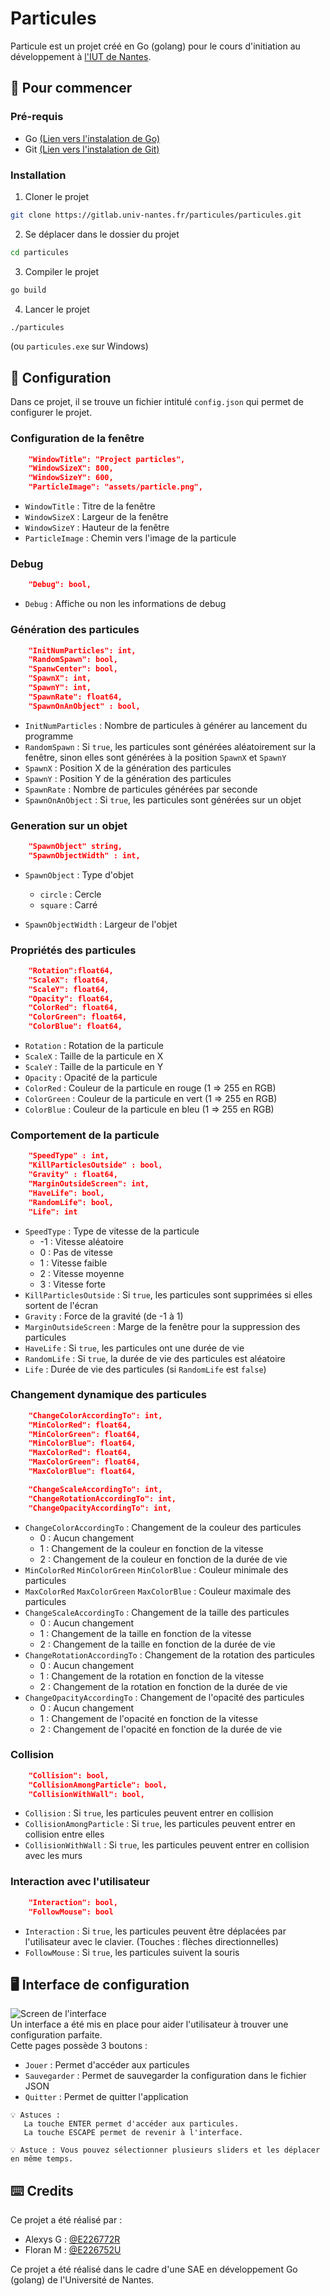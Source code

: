 # Particules
Particule est un projet créé en Go (golang) pour le cours d'initiation au développement à <a href="https://iutnantes.univ-nantes.fr">l'IUT de Nantes</a>.

## 🏁 Pour commencer
### Pré-requis
- Go <a href="https://go.dev/doc/install">(Lien vers l'instalation de Go)</a>
- Git <a href="https://git-scm.com/book/fr/v2/Démarrage-rapide-Installation-de-Git">(Lien vers l'instalation de Git)</a>

### Installation
1. Cloner le projet
```bash
git clone https://gitlab.univ-nantes.fr/particules/particules.git
```
2. Se déplacer dans le dossier du projet
```bash
cd particules
```
3. Compiler le projet
```bash
go build
```
4. Lancer le projet
```bash
./particules
```
(ou ```particules.exe``` sur Windows)

## 🔧 Configuration
Dans ce projet, il se trouve un fichier intitulé ```config.json``` qui permet de configurer le projet.

### Configuration de la fenêtre
```json
	"WindowTitle": "Project particles",
	"WindowSizeX": 800,
	"WindowSizeY": 600,
	"ParticleImage": "assets/particle.png",
````
- ```WindowTitle``` : Titre de la fenêtre
- ```WindowSizeX``` : Largeur de la fenêtre
- ```WindowSizeY``` : Hauteur de la fenêtre
- ```ParticleImage``` : Chemin vers l'image de la particule
### Debug
```json
	"Debug": bool,
````
- ```Debug``` : Affiche ou non les informations de debug
### Génération des particules
```json
	"InitNumParticles": int,
	"RandomSpawn": bool,
	"SpanwCenter": bool,
	"SpawnX": int,
	"SpawnY": int,
	"SpawnRate": float64,
	"SpawnOnAnObject" : bool,
````
- ```InitNumParticles``` : Nombre de particules à générer au lancement du programme
- ```RandomSpawn``` : Si ```true```, les particules sont générées aléatoirement sur la fenêtre, sinon elles sont générées à la position ```SpawnX``` et ```SpawnY```
- ```SpawnX``` : Position X de la génération des particules
- ```SpawnY``` : Position Y de la génération des particules
- ```SpawnRate``` : Nombre de particules générées par seconde
- ```SpawnOnAnObject``` : Si ```true```, les particules sont générées sur un objet
### Generation sur un objet
```json
	"SpawnObject" string,
	"SpawnObjectWidth" : int,
````
- ```SpawnObject``` : Type d'objet
	- ```circle``` : Cercle
	- ```square``` : Carré

- ```SpawnObjectWidth``` : Largeur de l'objet

### Propriétés des particules
```json
	"Rotation":float64,
	"ScaleX": float64,
	"ScaleY": float64,
	"Opacity": float64,
	"ColorRed": float64,
	"ColorGreen": float64,
	"ColorBlue": float64,
````
- ```Rotation``` : Rotation de la particule
- ```ScaleX``` : Taille de la particule en X
- ```ScaleY``` : Taille de la particule en Y
- ```Opacity``` : Opacité de la particule
- ```ColorRed``` : Couleur de la particule en rouge (1 => 255 en RGB)
- ```ColorGreen``` : Couleur de la particule en vert (1 => 255 en RGB)
- ```ColorBlue``` : Couleur de la particule en bleu (1 => 255 en RGB)
### Comportement de la particule 
```json
	"SpeedType" : int,
	"KillParticlesOutside" : bool,
	"Gravity" : float64,
	"MarginOutsideScreen": int,
	"HaveLife": bool,
	"RandomLife": bool,
	"Life": int
````
- ```SpeedType``` : Type de vitesse de la particule
    - -1 : Vitesse aléatoire
	- 0 : Pas de vitesse
	- 1 : Vitesse faible
    - 2 : Vitesse moyenne
    - 3 : Vitesse forte
- ```KillParticlesOutside``` : Si ```true```, les particules sont supprimées si elles sortent de l'écran
- ```Gravity``` : Force de la gravité (de -1 à 1)
- ```MarginOutsideScreen``` : Marge de la fenêtre pour la suppression des particules
- ```HaveLife``` : Si ```true```, les particules ont une durée de vie
- ```RandomLife``` : Si ```true```, la durée de vie des particules est aléatoire
- ```Life``` : Durée de vie des particules (si ```RandomLife``` est ```false```)

### Changement dynamique des particules
```json
	"ChangeColorAccordingTo": int,
	"MinColorRed": float64,
	"MinColorGreen": float64,
	"MinColorBlue": float64,
	"MaxColorRed": float64,
	"MaxColorGreen": float64,
	"MaxColorBlue": float64,

	"ChangeScaleAccordingTo": int,
	"ChangeRotationAccordingTo": int,
	"ChangeOpacityAccordingTo": int,
````
- ```ChangeColorAccordingTo``` : Changement de la couleur des particules
	- 0 : Aucun changement
	- 1 : Changement de la couleur en fonction de la vitesse
	- 2 : Changement de la couleur en fonction de la durée de vie
- ```MinColorRed``` ```MinColorGreen``` ```MinColorBlue``` : Couleur minimale des particules
- ```MaxColorRed``` ```MaxColorGreen``` ```MaxColorBlue``` : Couleur maximale des particules
- ```ChangeScaleAccordingTo``` : Changement de la taille des particules
	- 0 : Aucun changement
	- 1 : Changement de la taille en fonction de la vitesse
	- 2 : Changement de la taille en fonction de la durée de vie
- ```ChangeRotationAccordingTo``` : Changement de la rotation des particules
	- 0 : Aucun changement
	- 1 : Changement de la rotation en fonction de la vitesse
	- 2 : Changement de la rotation en fonction de la durée de vie
- ```ChangeOpacityAccordingTo``` : Changement de l'opacité des particules
	- 0 : Aucun changement
	- 1 : Changement de l'opacité en fonction de la vitesse
	- 2 : Changement de l'opacité en fonction de la durée de vie

### Collision 
```json
	"Collision": bool,
	"CollisionAmongParticle": bool,
	"CollisionWithWall": bool,
```
- ```Collision``` : Si ```true```, les particules peuvent entrer en collision
- ```CollisionAmongParticle``` : Si ```true```, les particules peuvent entrer en collision entre elles
- ```CollisionWithWall``` : Si ```true```, les particules peuvent entrer en collision avec les murs
### Interaction avec l'utilisateur 
```json
	"Interaction": bool,
	"FollowMouse": bool
```
- ```Interaction``` : Si ```true```, les particules peuvent être déplacées par l'utilisateur avec le clavier. (Touches : flèches directionnelles)
- ```FollowMouse``` : Si ```true```, les particules suivent la souris

## 🖥️ Interface de configuration

<img src="interface-screenshot.png" alt="Screen de l'interface"></img>
</br>
Un interface a été mis en place pour aider l'utilisateur à trouver une configuration parfaite.
</br>
Cette pages possède 3 boutons :
- ```Jouer``` : Permet d'accéder aux particules
- ```Sauvegarder``` : Permet de sauvegarder la configuration dans le fichier JSON
- ```Quitter``` : Permet de quitter l'application
```
💡 Astuces : 
   La touche ENTER permet d'accéder aux particules. 
   La touche ESCAPE permet de revenir à l'interface.
```

```
💡 Astuce : Vous pouvez sélectionner plusieurs sliders et les déplacer en même temps. 
```

## ⌨️ Credits
Ce projet a été réalisé par :
- Alexys G : [@E226772R](https://gitlab.univ-nantes.fr/E226772R) 
- Floran M : [@E226752U](https://gitlab.univ-nantes.fr/E226752U)

Ce projet a été réalisé dans le cadre d'une SAE en développement Go (golang) de l'Université de Nantes.

